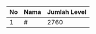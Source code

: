 | No | Nama            | Jumlah Level |
|----|-----------------|--------------|
| 1  | #    |    2760        |
